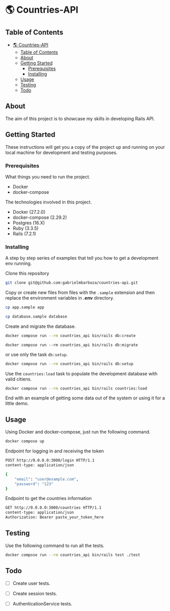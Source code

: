 # 🌎 Countries-API

## Table of Contents

- [🌎 Countries-API](#-countries-api)
  - [Table of Contents](#table-of-contents)
  - [About ](#about-)
  - [Getting Started ](#getting-started-)
    - [Prerequisites](#prerequisites)
    - [Installing](#installing)
  - [Usage ](#usage-)
  - [Testing ](#testing-)
  - [Todo ](#todo-)

## About <a name = "about"></a>

The aim of this project is to showcase my skills in developing Rails API.

## Getting Started <a name = "getting_started"></a>

These instructions will get you a copy of the project up and running on your local machine for development and testing purposes.

### Prerequisites

What things you need to run the project.

- Docker
- docker-compose

The technologies involved in this project.

- Docker (27.2.0)
- docker-compose (2.29.2)
- Postgres (16.X)
- Ruby (3.3.5)
- Rails (7.2.1)

### Installing

A step by step series of examples that tell you how to get a development env running.

Clone this repository
```bash
git clone git@github.com:gabrielmbarboza/countries-api.git
```

Copy or create new files from files with the `.sample` extension and then replace the environment variables in **.env** directory.

```bash
cp app.sample app
```

```bash
cp database.sample database
```

Create and migrate the database.

```bash
docker compose run --rm countries_api bin/rails db:create
```

```dbash
docker compose run --rm countries_api bin/rails db:migrate
```

or use only the task `db:setup`.

```bash
docker compose run --rm countries_api bin/rails db:setup
```

Use the `countries:load` task to populate the development database with valid citiens.

```bash
docker compose run --rm countries_api bin/rails countries:load
```

End with an example of getting some data out of the system or using it for a little demo.

## Usage <a name = "usage"></a>

Using Docker and docker-compose, just run the following command.

```bash
docker compose up
```

Endpoint for logging in and receiving the token

```bash
POST http://0.0.0.0:3000/login HTTP/1.1
content-type: application/json

{
    "email": "user@example.com",
    "password": "123"
}
```

Endpoint to get the countries information

```bash
GET http://0.0.0.0:3000/countries HTTP/1.1
content-type: application/json
Authorization: Bearer paste_your_token_here
```

## Testing <a name = "testing"></a>

Use the following command to run all the tests.

```bash
docker compose run --rm countries_api bin/rails test ./test
```

## Todo <a name = "todo"></a>

- [ ] Create user tests.
- [ ] Create session tests.
- [ ] AuthenticationService tests.

